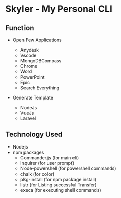 # Skyler - My Personal CLI

## Function

- Open Few Applications

  - Anydesk
  - Vscode
  - MongoDBCompass
  - Chrome
  - Word
  - PowerPoint
  - Epic
  - Search Everything

- Generate Template
  - NodeJs
  - VueJs
  - Laravel

## Technology Used

- Nodejs
- npm packages
  - Commander.js (for main cli)
  - Inquirer (for user prompt)
  - Node-powershell (for powershell commands)
  - chalk (for color)
  - pkg-install (for npm package install)
  - listr (for Listing successful Transfer)
  - execa (for executing shell commands)
